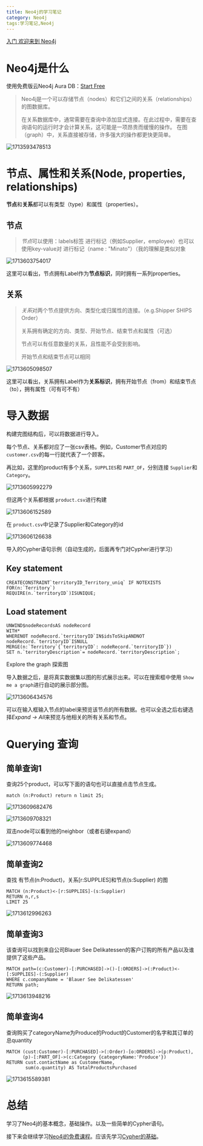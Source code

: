 ```yaml
---
title: Neo4j的学习笔记
category: Neo4j 
tags:学习笔记,Neo4j
---
```

[入门 欢迎来到 Neo4j](https://neo4j.com/docs/getting-started/ "Neo4j Cypher文档")

# Neo4j是什么

使用免费版云Neo4j Aura DB：[Start Free](https://neo4j.com/cloud/platform/aura-graph-database/?ref=nav-get-started-cta)

> Neo4j是一个可以存储节点（nodes）和它们之间的关系（relationships）的图数据库。
>
> 在关系数据库中，通常需要在查询中添加显式连接。在此过程中，需要在查询语句的运行时才会计算关系，这可能是一项昂贵而缓慢的操作。
> 在图（graph）中，关系直接被存储，许多强大的操作都更快更简单。

![1713593478513](image/2024-4-19-Neo4j-Cypher-Note/1713593478513.png)

# 节点、属性和关系(Node, properties, relationships)

**节点**和**关系**都可以有类型（type）和属性（properties）。

## 节点

> *节点*可以使用：labels标签 进行标记（例如Supplier，employee）也可以使用key-value对 进行标记（name : "Minato"）（我的理解是类似对象

![1713603754017](image/2024-4-19-Neo4j-Cypher-Note/1713603754017.png)

这里可以看出，节点拥有Label作为**节点标识**，同时拥有一系列properties。

## 关系

> *关系*对两个节点提供方向、类型化或归属性的连接。（e.g.Shipper SHIPS Order）
>
> 关系拥有确定的方向、类型、开始节点、结束节点和属性（可选）
>
> 节点可以有任意数量的关系，且性能不会受到影响。
>
> 开始节点和结束节点可以相同

![1713605098507](image/2024-4-19-Neo4j-Cypher-Note/1713605098507.png)

这里可以看出，关系拥有Label作为**关系标识**，拥有开始节点（from）和结束节点（to），拥有属性（可有可不有）

# 导入数据

构建完图结构后，可以将数据进行导入。

每个节点、关系都对应了一张csv表格。例如，Customer节点对应的 `customer.csv`的每一行就代表了一个顾客。

再比如，这里的product有多个关系，`SUPPLIES`和 `PART_OF`，分别连接 `Supplier`和 `Category`。

![1713605992279](image/2024-4-19-Neo4j-Cypher-Note/1713605992279.png)

但这两个关系都根据 `product.csv`进行构建

![1713606152589](image/2024-4-19-Neo4j-Cypher-Note/1713606152589.png)

在 `product.csv`中记录了Supplier和Category的id

![1713606126638](image/2024-4-19-Neo4j-Cypher-Note/1713606126638.png)

导入的Cypher语句示例（自动生成的，后面再专门对Cypher进行学习）

## Key statement

```Cypher
CREATECONSTRAINT`territoryID_Territory_uniq` IF NOTEXISTS
FOR(n:`Territory`)
REQUIRE(n.`territoryID`)ISUNIQUE;
```

## Load statement

```Cypher
UNWIND$nodeRecordsAS nodeRecord
WITH*
WHERENOT nodeRecord.`territoryID`IN$idsToSkipANDNOT nodeRecord.`territoryID`ISNULL
MERGE(n:`Territory`{`territoryID`: nodeRecord.`territoryID`})
SET n.`territoryDescription`= nodeRecord.`territoryDescription`;
```

Explore the graph 探索图

导入数据之后，是将真实数据集以图的形式展示出来。可以在搜索框中使用 `Show me a graph`进行自动的展示部分图。

![1713606434576](image/2024-4-19-Neo4j-Cypher-Note/1713606434576.png)

可以在输入框输入节点的label来预览该节点的所有数据。也可以全选之后右键选择*Expand → All*来预览与他相关的所有关系和节点。

# Querying 查询

## 简单查询1

查询25个product，可以写下面的语句也可以直接点击节点生成。

```
match (n:Product) return n limit 25;
```

![1713609682476](image/2024-4-19-Neo4j-Cypher-Note/1713609682476.png)

![1713609708321](image/2024-4-19-Neo4j-Cypher-Note/1713609708321.png)

双击node可以看到他的neighbor（或者右键expand）

![1713609774468](image/2024-4-19-Neo4j-Cypher-Note/1713609774468.png)

## 简单查询2

查找 有节点(n:Product)，关系[r:SUPPLIES]和节点(s:Supplier) 的图

```Cypher
MATCH (n:Product)<-[r:SUPPLIES]-(s:Supplier)
RETURN n,r,s
LIMIT 25
```

![1713612996263](image/2024-4-19-Neo4j-Cypher-Note/1713612996263.png)

## 简单查询3

该查询可以找到来自公司Blauer See Delikatessen的客户订购的所有产品以及谁提供了这些产品。

```Cypher
MATCH path=(c:Customer)-[:PURCHASED]->()-[:ORDERS]->(:Product)<-[:SUPPLIES]-(:Supplier)
WHERE c.companyName = 'Blauer See Delikatessen'
RETURN path;
```

![1713613948216](image/2024-4-19-Neo4j-Cypher-Note/1713613948216.png)

## 简单查询4

查询购买了categoryName为Produce的Product的Customer的名字和其订单的总quantity

```Cypher
MATCH (cust:Customer)-[:PURCHASED]->(:Order)-[o:ORDERS]->(p:Product),
      (p)-[:PART_OF]->(c:Category {categoryName:'Produce'})
RETURN cust.contactName as CustomerName,
       sum(o.quantity) AS TotalProductsPurchased
```

![1713615589381](image/2024-4-19-Neo4j-Cypher-Note/1713615589381.png)

# 总结

学习了Neo4j的基本概念，基础操作。以及一些简单的Cypher语句。

接下来会继续学习[Neo4j的免费课程](https://graphacademy.neo4j.com/categories/beginners/)。应该先学习[Cypher的基础](https://neo4j.com/docs/cypher-cheat-sheet/5/auradb-enterprise/)。

